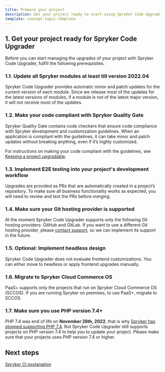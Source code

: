 ```yaml
---
title: Prepare your project
description: Get your project ready to start using Spryker Code Upgrader
template: concept-topic-template
---
```


## 1. Get your project ready for Spryker Code Upgrader

Before you can start managing the upgrades of your project with Spryker Code Upgrader, fulfill the following prerequisites.

### 1.1. Update all Spryker modules at least till version 2022.04

Spryker Code Upgrader provides automatic minor and patch updates for the current version of each module. Since we release most of the updates for the latest versions of modules, if a module is not of the latest major version, it will not receive most of the updates.

### 1.2. Make your code compliant with Spryker Quality Gate

Spryker Quality Gate contains code checkers that ensure code compliance with Spryker development and customization guidelines. When an application is compliant with the guidelines, it can take minor and patch updates without breaking anything, even if it’s highly customized.

For instructions on making your code compliant with the guidelines, see [Keeping a project upgradable](/docs/scos/dev/guidelines/keeping-a-project-upgradable/keeping-a-project-upgradable.html).

### 1.3. Implement E2E testing into your project's development workflow

Upgrades are provided as PRs that are automatically created in a project’s repository. To make sure all business functionality works as expected, you will need to review and test the PRs before merging.

### 1.4. Make sure your Git hosting provider is supported

At the moment Spryker Code Upgrader supports only the following Git hosting providers: GitHub and GitLab. If you want to use a different Git hosting provider, please [contact support](https://spryker.force.com/support/s/), so we can implement its support in the future.

### 1.5. Optional: Implement headless design

Spryker Code Upgrader does not evaluate frontend customizations. You can either move to headless or apply frontend upgrades manually.

### 1.6. Migrate to Spryker Cloud Commerce OS

PaaS+ supports only the projects that run on Spryker Cloud Commerce OS (SCCOS). If you are running Spryker on premises, to use PaaS+, migrate to SCCOS.

### 1.7. Make sure you use PHP version 7.4+

PHP 7.4 was end of life on <strong>November 28th, 2022</strong>, that is why [Spryker has stopped supporting PHP 7.4](/docs/scos/user/intro-to-spryker/whats-new/supported-versions-of-php.html). But Spryker Code Upgrader still supports projects on PHP version 7.4 to help you to update your project. Please make sure that your projects uses PHP version 7.4 or higher.

## Next steps
[Spryker CI explanation](/docs/paas-plus/dev/onboarding-to-spryker-code-upgrader/spryker-ci.html)
